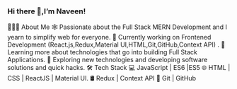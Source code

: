 ### Hi there 👋,I’m Naveen! 

👨🏻‍💻 About Me
🕸️   Passionate about the Full Stack MERN Development and I yearn to simplify web for everyone.
🔭   Currently working on Frontened Development (React.js,Redux,Material UI,HTML,Git,GitHub,Context API) .
🌱   Learning more about technologies that go into building Full Stack Applications.
🤔   Exploring new technologies and developing software solutions and quick hacks.
🛠 Tech Stack
💻   JavaScript | ES6 |ES5
🌐   HTML | CSS | ReactJS | Material UI.
🛢   Redux | Context API
🔧   Git | GitHub

